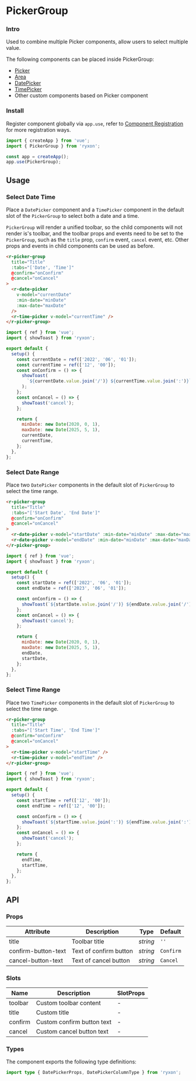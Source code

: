 # PickerGroup

### Intro

Used to combine multiple Picker components, allow users to select multiple value.

The following components can be placed inside PickerGroup:

- [Picker](#/en-US/picker)
- [Area](#/en-US/area)
- [DatePicker](#/en-US/date-picker)
- [TimePicker](#/en-US/time-picker)
- Other custom components based on Picker component

### Install

Register component globally via `app.use`, refer to [Component Registration](#/en-US/advanced-usage#zu-jian-zhu-ce) for more registration ways.

```js
import { createApp } from 'vue';
import { PickerGroup } from 'ryxon';

const app = createApp();
app.use(PickerGroup);
```

## Usage

### Select Date Time

Place a `DatePicker` component and a `TimePicker` component in the default slot of the `PickerGroup` to select both a date and a time.

`PickerGroup` will render a unified toolbar, so the child components will not render is's toolbar, and the toolbar props and events need to be set to the `PickerGroup`, such as the `title` prop, `confirm` event, `cancel` event, etc. Other props and events in child components can be used as before.

```html
<r-picker-group
  title="Title"
  :tabs="['Date', 'Time']"
  @confirm="onConfirm"
  @cancel="onCancel"
>
  <r-date-picker
    v-model="currentDate"
    :min-date="minDate"
    :max-date="maxDate"
  />
  <r-time-picker v-model="currentTime" />
</r-picker-group>
```

```js
import { ref } from 'vue';
import { showToast } from 'ryxon';

export default {
  setup() {
    const currentDate = ref(['2022', '06', '01']);
    const currentTime = ref(['12', '00']);
    const onConfirm = () => {
      showToast(
        `${currentDate.value.join('/')} ${currentTime.value.join(':')}`
      );
    };
    const onCancel = () => {
      showToast('cancel');
    };

    return {
      minDate: new Date(2020, 0, 1),
      maxDate: new Date(2025, 5, 1),
      currentDate,
      currentTime,
    };
  },
};
```

### Select Date Range

Place two `DatePicker` components in the default slot of `PickerGroup` to select the time range.

```html
<r-picker-group
  title="Title"
  :tabs="['Start Date', 'End Date']"
  @confirm="onConfirm"
  @cancel="onCancel"
>
  <r-date-picker v-model="startDate" :min-date="minDate" :max-date="maxDate" />
  <r-date-picker v-model="endDate" :min-date="minDate" :max-date="maxDate" />
</r-picker-group>
```

```js
import { ref } from 'vue';
import { showToast } from 'ryxon';

export default {
  setup() {
    const startDate = ref(['2022', '06', '01']);
    const endDate = ref(['2023', '06', '01']);

    const onConfirm = () => {
      showToast(`${startDate.value.join('/')} ${endDate.value.join('/')}`);
    };
    const onCancel = () => {
      showToast('cancel');
    };

    return {
      minDate: new Date(2020, 0, 1),
      maxDate: new Date(2025, 5, 1),
      endDate,
      startDate,
    };
  },
};
```

### Select Time Range

Place two `TimePicker` components in the default slot of `PickerGroup` to select the time range.

```html
<r-picker-group
  title="Title"
  :tabs="['Start Time', 'End Time']"
  @confirm="onConfirm"
  @cancel="onCancel"
>
  <r-time-picker v-model="startTime" />
  <r-time-picker v-model="endTime" />
</r-picker-group>
```

```js
import { ref } from 'vue';
import { showToast } from 'ryxon';

export default {
  setup() {
    const startTime = ref(['12', '00']);
    const endTime = ref(['12', '00']);

    const onConfirm = () => {
      showToast(`${startTime.value.join(':')} ${endTime.value.join(':')}`);
    };
    const onCancel = () => {
      showToast('cancel');
    };

    return {
      endTime,
      startTime,
    };
  },
};
```

## API

### Props

| Attribute           | Description            | Type     | Default   |
| ------------------- | ---------------------- | -------- | --------- |
| title               | Toolbar title          | _string_ | `''`      |
| confirm-button-text | Text of confirm button | _string_ | `Confirm` |
| cancel-button-text  | Text of cancel button  | _string_ | `Cancel`  |

### Slots

| Name    | Description                | SlotProps |
| ------- | -------------------------- | --------- |
| toolbar | Custom toolbar content     | -         |
| title   | Custom title               | -         |
| confirm | Custom confirm button text | -         |
| cancel  | Custom cancel button text  | -         |

### Types

The component exports the following type definitions:

```ts
import type { DatePickerProps, DatePickerColumnType } from 'ryxon';
```
